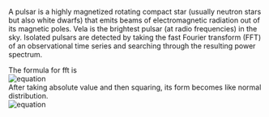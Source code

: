 A pulsar is a highly magnetized rotating compact star (usually neutron stars but also white dwarfs) that emits beams of electromagnetic radiation out of its magnetic poles. Vela is the brightest pulsar (at radio frequencies) in the sky. Isolated pulsars are detected by taking the fast Fourier transform (FFT) of an observational time series and searching through the resulting power spectrum.<br>

The formula for fft is <br>
![equation](https://wikimedia.org/api/rest_v1/media/math/render/svg/393b5c5a5c668495629828600cde4611b0fa2f5a)
<br>After taking absolute value and then squaring, its form becomes like normal distribution. <br>
![equation](https://wikimedia.org/api/rest_v1/media/math/render/svg/00cb9b2c9b866378626bcfa45c86a6de2f2b2e40)
